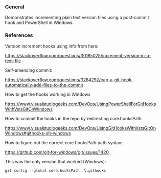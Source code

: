 
### General
Demonstrates incrementing plain text version files using a post-commit hook and PowerShell in Windows.

### References

Version increment hooks using info from here:

https://stackoverflow.com/questions/30195025/increment-version-in-a-text-file

Self-amending commit:

https://stackoverflow.com/questions/3284292/can-a-git-hook-automatically-add-files-to-the-commit

How to get the hooks working in Windows

https://www.visualstudiogeeks.com/DevOps/UsingPowerShellForGitHooksWithVstsGitOnWindows

How to commit the hooks in the repo by redirecting core.hooksPath

https://www.visualstudiogeeks.com/DevOps/UsingGitHooksWithVstsGitOnWindows#githooks-oh-windows

How to figure out the correct core.hooksPath path syntax:

https://github.com/git-for-windows/git/issues/1420

This was the only version that worked (Windows):

```git config --global core.hooksPath .\.githooks```